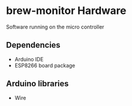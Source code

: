 # brew-monitor Hardware
Software running on the micro controller

## Dependencies
- Arduino IDE
- ESP8266 board package

## Arduino libraries
- Wire
